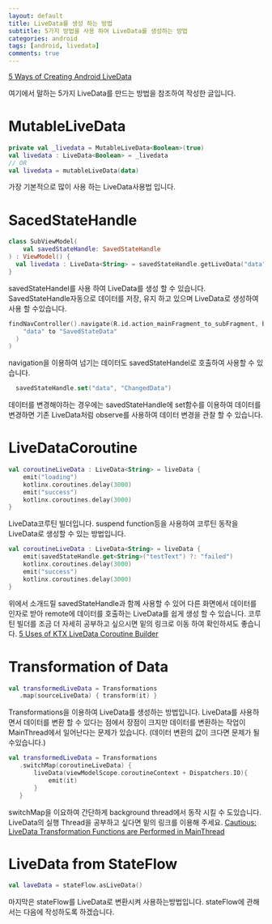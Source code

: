 ```yaml
---
layout: default
title: LiveData를 생성 하는 방법
subtitle: 5가지 방법을 사용 하여 LiveData를 생성하는 방법
categories: android
tags: [android, livedata]
comments: true 
---
```


[5 Ways of Creating Android LiveData](https://medium.com/mobile-app-development-publication/5-ways-of-creating-android-livedata-fa4f87e80849)

여기에서 말하는 5가지 LiveData를 만드는 방법을 참조하여 작성한 글입니다.

MutableLiveData
=====

```kt
private val _livedata = MutableLiveData<Boolean>(true)
val livedata : LiveData<Boolean> = _livedata
// OR
val livedata = mutableLiveData(data)
``` 

가장 기본적으로 많이 사용 하는 LiveData사용법 입니다.

SacedStateHandle
==========

```kt
class SubViewModel(
    val savedStateHandle: SavedStateHandle
) : ViewModel() {
  val livedata : LiveData<String> = savedStateHandle.getLiveData("data")
}
``` 
savedStateHandel를 사용 하여 LiveData를 생성 할 수 있습니다. SavedStateHandle자동으로 데이터를 저장, 유지 하고 있으며 LiveData로 생성하여 사용 할 수있습니다.

```kt
findNavController().navigate(R.id.action_mainFragment_to_subFragment, bundleOf(
    "data" to "SavedStateData"
  )
)
``` 
navigation을 이용하여 넘기는 데이터도 savedStateHandel로 호출하여 사용할 수 있습니다. 
```kt
  savedStateHandle.set("data", "ChangedData")
``` 
데이터를 변경해야하는 경우에는 savedStateHandle에 set함수를 이용하여 데이터를 변경하면 기존 LiveData처럼 observe를 사용하여 데이터 변경을 관찰 할 수 있습니다.

LiveDataCoroutine
==========

```kt
val coroutineLiveData : LiveData<String> = liveData {
    emit("loading")
    kotlinx.coroutines.delay(3000)
    emit("success")
    kotlinx.coroutines.delay(3000)
}
``` 
LiveData코루틴 빌더입니다. suspend function등을 사용하여 코루틴 동작을 LiveData로 생성할 수 있는 방법입니다.
```kt
val coroutineLiveData : LiveData<String> = liveData {
    emit(savedStateHandle.get<String>("testText") ?: "failed")
    kotlinx.coroutines.delay(3000)
    emit("success")
    kotlinx.coroutines.delay(3000)
}
``` 
위에서 소개드릴 savedStateHandle과 함께 사용할 수 있어 다른 화면에서 데이터를 인자로 받아 remote에 데이터를 호출하는 LiveData를 쉽게 생성 할 수 있습니다.
코루틴 빌더를 조금 더 자세히 공부하고 싶으시면 밑의 링크로 이동 하여 확인하셔도 좋습니다.
[5 Uses of KTX LiveData Coroutine Builder](https://medium.com/mobile-app-development-publication/5-uses-of-ktx-livedata-coroutine-builder-48b226bdd591)

 Transformation of Data
 ============
 ```kt
val transformedLiveData = Transformations
    .map(sourceLiveData) { transform(it) }
``` 
Transformations을 이용하여 LiveData를 생성하는 방법입니다. LiveData를 사용하면서 데이터를 변환 할 수 있다는 점에서 장점이 크지만 데이터를 변환하는 작업이 MainThread에서 일어난다는 문제가 있습니다.
(데이터 변환의 값이 크다면 문제가 될 수있습니다.)

 ```kt
val transformedLiveData = Transformations
    .switchMap(coroutineLiveData) {
        liveData(viewModelScope.coroutineContext + Dispatchers.IO){
            emit(it)
        }
    }
``` 
switchMap을 이요하여 간단하게 background thread에서 동작 시킬 수 도있습니다.
LiveData의 실행 Thread을 공부하고 싶다면 밑의 링크를 이용해 주세요.
[Cautious: LiveData Transformation Functions are Performed in MainThread](https://medium.com/mobile-app-development-publication/cautious-livedata-transformation-functions-are-performed-in-mainthread-e58895bcf924)

LiveData from StateFlow
==========
```kt
val laveData = stateFlow.asLiveData()
``` 
마지막은 stateFlow를 LiveData로 변환시켜 사용하는방법입니다.
stateFlow에 관해서는 다음에 작성하도록 하겠습니다.
